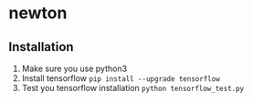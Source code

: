 # newton

## Installation
1. Make sure you use python3
2. Install tensorflow `pip install --upgrade tensorflow`
3. Test you tensorflow installation `python tensorflow_test.py`
